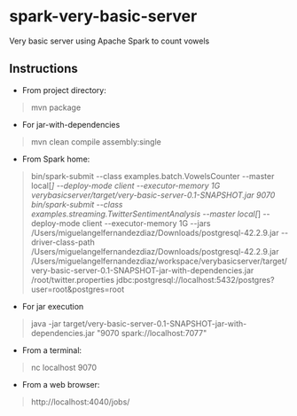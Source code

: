 # spark-very-basic-server
Very basic server using Apache Spark to count vowels

## Instructions

- From project directory:

> mvn package

- For jar-with-dependencies

> mvn clean compile assembly:single

- From Spark home:

> bin/spark-submit --class examples.batch.VowelsCounter --master local[*] --deploy-mode client --executor-memory 1G verybasicserver/target/very-basic-server-0.1-SNAPSHOT.jar 9070
> bin/spark-submit --class examples.streaming.TwitterSentimentAnalysis --master local[*] --deploy-mode client --executor-memory 1G --jars /Users/miguelangelfernandezdiaz/Downloads/postgresql-42.2.9.jar --driver-class-path /Users/miguelangelfernandezdiaz/Downloads/postgresql-42.2.9.jar /Users/miguelangelfernandezdiaz/workspace/verybasicserver/target/very-basic-server-0.1-SNAPSHOT-jar-with-dependencies.jar /root/twitter.properties jdbc:postgresql://localhost:5432/postgres?user=root\&postgres=root

- For jar execution

> java -jar target/very-basic-server-0.1-SNAPSHOT-jar-with-dependencies.jar "9070 spark://localhost:7077"

- From a terminal:

> nc localhost 9070

- From a web browser:

> http://localhost:4040/jobs/
